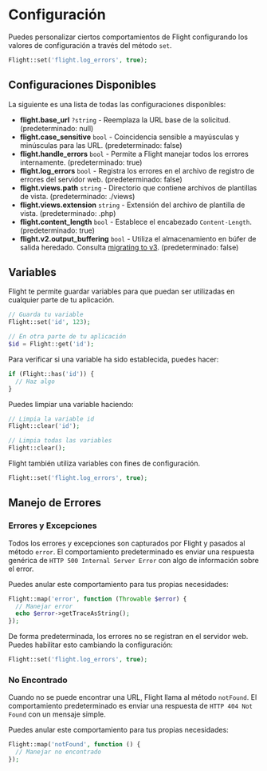 # Configuración

Puedes personalizar ciertos comportamientos de Flight configurando los valores de configuración a través del método `set`.

```php
Flight::set('flight.log_errors', true);
```

## Configuraciones Disponibles

La siguiente es una lista de todas las configuraciones disponibles:

- **flight.base_url** `?string` - Reemplaza la URL base de la solicitud. (predeterminado: null)
- **flight.case_sensitive** `bool` - Coincidencia sensible a mayúsculas y minúsculas para las URL. (predeterminado: false)
- **flight.handle_errors** `bool` - Permite a Flight manejar todos los errores internamente. (predeterminado: true)
- **flight.log_errors** `bool` - Registra los errores en el archivo de registro de errores del servidor web. (predeterminado: false)
- **flight.views.path** `string` - Directorio que contiene archivos de plantillas de vista. (predeterminado: ./views)
- **flight.views.extension** `string` - Extensión del archivo de plantilla de vista. (predeterminado: .php)
- **flight.content_length** `bool` - Establece el encabezado `Content-Length`. (predeterminado: true)
- **flight.v2.output_buffering** `bool` - Utiliza el almacenamiento en búfer de salida heredado. Consulta [migrating to v3](migrating-to-v3). (predeterminado: false)

## Variables

Flight te permite guardar variables para que puedan ser utilizadas en cualquier parte de tu aplicación.

```php
// Guarda tu variable
Flight::set('id', 123);

// En otra parte de tu aplicación
$id = Flight::get('id');
```
Para verificar si una variable ha sido establecida, puedes hacer:

```php
if (Flight::has('id')) {
  // Haz algo
}
```

Puedes limpiar una variable haciendo:

```php
// Limpia la variable id
Flight::clear('id');

// Limpia todas las variables
Flight::clear();
```

Flight también utiliza variables con fines de configuración.

```php
Flight::set('flight.log_errors', true);
```

## Manejo de Errores

### Errores y Excepciones

Todos los errores y excepciones son capturados por Flight y pasados al método `error`. El comportamiento predeterminado es enviar una respuesta genérica de `HTTP 500 Internal Server Error` con algo de información sobre el error.

Puedes anular este comportamiento para tus propias necesidades:

```php
Flight::map('error', function (Throwable $error) {
  // Manejar error
  echo $error->getTraceAsString();
});
```

De forma predeterminada, los errores no se registran en el servidor web. Puedes habilitar esto cambiando la configuración:

```php
Flight::set('flight.log_errors', true);
```

### No Encontrado

Cuando no se puede encontrar una URL, Flight llama al método `notFound`. El comportamiento predeterminado es enviar una respuesta de `HTTP 404 Not Found` con un mensaje simple.

Puedes anular este comportamiento para tus propias necesidades:

```php
Flight::map('notFound', function () {
  // Manejar no encontrado
});
```